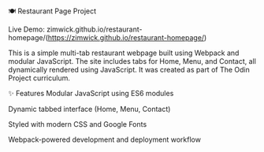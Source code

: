 🍽️ Restaurant Page Project

Live Demo: zimwick.github.io/restaurant-homepage/(https://zimwick.github.io/restaurant-homepage/)

This is a simple multi-tab restaurant webpage built using Webpack and modular JavaScript. The site includes tabs for Home, Menu, and Contact, all dynamically rendered using JavaScript. It was created as part of The Odin Project curriculum.

✨ Features
Modular JavaScript using ES6 modules

Dynamic tabbed interface (Home, Menu, Contact)

Styled with modern CSS and Google Fonts

Webpack-powered development and deployment workflow
